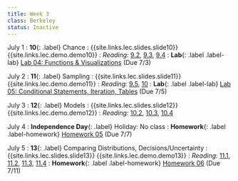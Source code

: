 ```yaml
---
title: Week 3
class: Berkeley
status: Inactive
---
```


July 1
: **10**{: .label} Chance
: {{site.links.lec.slides.slide10}} {{site.links.lec.demo.demo10}}
: _Reading:_ [9.2](https://inferentialthinking.com/chapters/09/2/Iteration.html), [9.3](https://inferentialthinking.com/chapters/09/3/Simulation.html), [9.4](https://inferentialthinking.com/chapters/09/4/Monty_Hall_Problem.html)
: **Lab**{: .label .label-lab} [Lab 04: Functions & Visualizations](https://data8.datahub.berkeley.edu/hub/user-redirect/git-pull?repo=https%3A%2F%2Fgithub.com%2Fdata-8%2Fmaterials-su23&urlpath=retro%2Ftree%2Fmaterials-su23%2Fmaterials%2Flab%2Flab04%2Flab04.ipynb&branch=main) (Due 7/3)

July 2
: **11**{: .label} Sampling
: {{site.links.lec.slides.slide11}} {{site.links.lec.demo.demo11}}
: _Reading:_ [9.5](https://inferentialthinking.com/chapters/09/5/Finding_Probabilities.html), [10](https://inferentialthinking.com/chapters/10/Sampling_and_Empirical_Distributions.html)
: **Lab**{: .label .label-lab} [Lab 05: Conditional Statements, Iteration, Tables](https://data8.datahub.berkeley.edu/hub/user-redirect/git-pull?repo=https%3A%2F%2Fgithub.com%2Fdata-8%2Fmaterials-su23&urlpath=retro%2Ftree%2Fmaterials-su23%2Fmaterials%2Flab%2Flab05%2Flab05.ipynb&branch=main) (Due 7/5)

July 3
: **12**{: .label} Models
: {{site.links.lec.slides.slide12}} {{site.links.lec.demo.demo12}}
: _Reading:_ [10.2](https://inferentialthinking.com/chapters/10/2/Sampling_from_a_Population.html), [10.3](https://inferentialthinking.com/chapters/10/3/Empirical_Distribution_of_a_Statistic.html), [10.4](https://inferentialthinking.com/chapters/10/4/Random_Sampling_in_Python.html)

July 4
: **Independence Day**{: .label} Holiday: No class
: **Homework**{: .label .label-homework} [Homework 05](https://data8.datahub.berkeley.edu/hub/user-redirect/git-pull?repo=https%3A%2F%2Fgithub.com%2Fdata-8%2Fmaterials-su23&urlpath=retro%2Ftree%2Fmaterials-su23%2Fmaterials%2Fhw%2Fhw05%2Fhw05.ipynb&branch=main) (Due 7/7)

July 5
: **13**{: .label} Comparing Distributions, Decisions/Uncertainty
: {{site.links.lec.slides.slide13}} {{site.links.lec.demo.demo13}}
: _Reading:_ [11.1](https://inferentialthinking.com/chapters/11/1/Assessing_a_Model.html), [11.2](https://inferentialthinking.com/chapters/11/2/Multiple_Categories.html), [11.3](https://inferentialthinking.com/chapters/11/3/Decisions_and_Uncertainty.html), [11.4](https://inferentialthinking.com/chapters/11/4/Error_Probabilities.html)
: **Homework**{: .label .label-homework} [Homework 06](https://data8.datahub.berkeley.edu/hub/user-redirect/git-pull?repo=https%3A%2F%2Fgithub.com%2Fdata-8%2Fmaterials-su23&urlpath=retro%2Ftree%2Fmaterials-su23%2Fmaterials%2Fhw%2Fhw06%2Fhw06.ipynb&branch=main) (Due 7/11)
